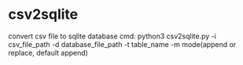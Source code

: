 # csv2sqlite
convert csv file to sqlite database
cmd: python3 csv2sqlite.py -i csv_file_path -d database_file_path -t table_name -m mode(append or replace, default append)
